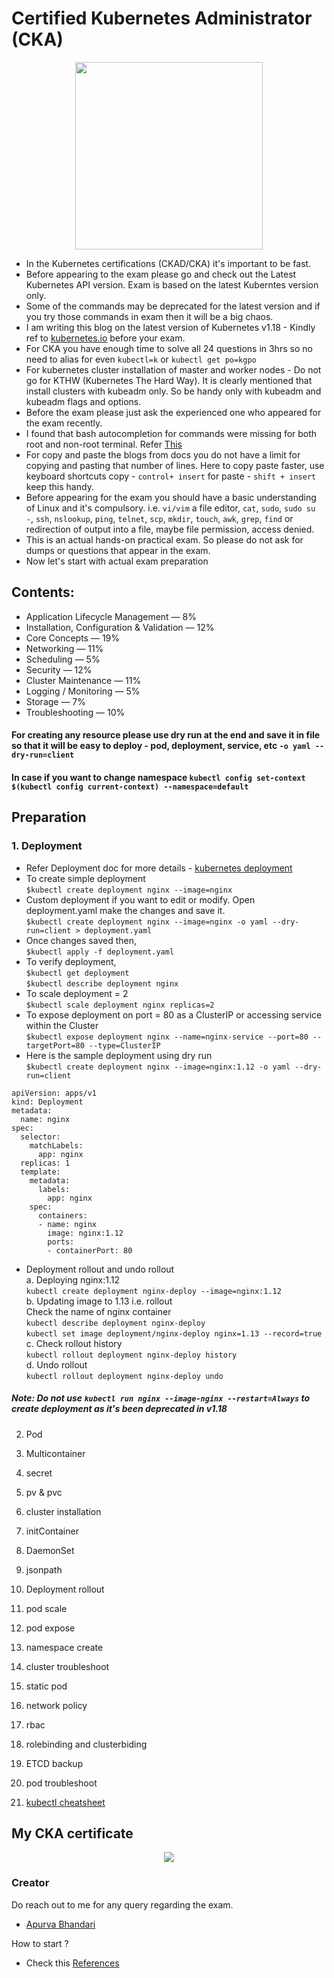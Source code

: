 # Certified Kubernetes Administrator (CKA)
<p align="center">
  <img width="300" height="300" src="https://raw.githubusercontent.com/apurvabhandari/kubernetes/master/exam_prep/kubernetes-cka-logo.png">
</p>

- In the Kubernetes certifications (CKAD/CKA) it's important to be fast.<br>
- Before appearing to the exam please go and check out the Latest Kubernetes API version. Exam is based on the latest Kuberntes version only.<br>
- Some of the commands may be deprecated for the latest version and if you try those commands in exam then it will be a big chaos.<br>
- I am writing this blog on the latest version of Kubernetes v1.18 - Kindly ref to [kubernetes.io](https://kubernetes.io) before your exam.<br>
- For CKA you have enough time to solve all 24 questions in 3hrs so no need to alias for even `kubectl=k` or `kubectl get po=kgpo`
- For kubernetes cluster installation of master and worker nodes - Do not go for KTHW (Kubernetes The Hard Way). It is clearly mentioned that install clusters with kubeadm only. So be handy only with kubeadm and kubeadm flags and options.
- Before the exam please just ask the experienced one who appeared for the exam recently.
- I found that bash autocompletion for commands were missing for both root and non-root terminal. Refer [This](https://kubernetes.io/docs/reference/kubectl/cheatsheet/#bash)<br>
- For copy and paste the blogs from docs you do not have a limit for copying and pasting that number of lines. Here to copy paste faster, use keyboard shortcuts copy - `control+ insert` for paste - `shift + insert` keep this handy.
- Before appearing for the exam you should have a basic understanding of Linux and it's compulsory. i.e. `vi/vim` a file editor, `cat`, `sudo`, `sudo su -`, `ssh`, `nslookup`, `ping`, `telnet`, `scp`, `mkdir`, `touch`, `awk`, `grep`, `find` or redirection of output into a file, maybe file permission, access denied.
- This is an actual hands-on practical exam. So please do not ask for dumps or questions that appear in the exam.
- Now let's start with actual exam preparation
## Contents:
- Application Lifecycle Management — 8%
- Installation, Configuration & Validation — 12%
- Core Concepts — 19%
- Networking — 11%
- Scheduling — 5%
- Security — 12%
- Cluster Maintenance — 11%
- Logging / Monitoring — 5%
- Storage — 7%
- Troubleshooting — 10%

#### For creating any resource please use dry run at the end and save it in file so that it will be easy to deploy - pod, deployment, service, etc `-o yaml --dry-run=client` <br>
#### In case if you want to change namespace `kubectl config set-context $(kubectl config current-context) --namespace=default`
## Preparation
### 1. Deployment <br>
-   Refer Deployment doc for more details - [kubernetes deployment](https://kubernetes.io/docs/tasks/run-application/run-stateless-application-deployment/)<br>
-   To create simple deployment <br>
   `$kubectl create deployment nginx --image=nginx` <br>
-   Custom deployment if you want to edit or modify. Open deployment.yaml make the changes and save it.<br>
   `$kubectl create deployment nginx --image=nginx -o yaml --dry-run=client > deployment.yaml` <br>
-   Once changes saved then,<br>
   `$kubectl apply -f deployment.yaml`<br>
-   To verify deployment,<br>
   `$kubectl get deployment`<br>
   `$kubectl describe deployment nginx`<br>
-   To scale deployment = 2<br>
   `$kubectl scale deployment nginx replicas=2`<br>
-   To expose deployment on port = 80 as a ClusterIP or accessing service within the Cluster<br>
   `$kubectl expose deployment nginx --name=nginx-service --port=80 --targetPort=80 --type=ClusterIP`<br>
-   Here is the sample deployment using dry run<br>
      `$kubectl create deployment nginx --image=nginx:1.12 -o yaml --dry-run=client`
```
apiVersion: apps/v1
kind: Deployment
metadata:
  name: nginx
spec:
  selector:
    matchLabels:
      app: nginx
  replicas: 1
  template:
    metadata:
      labels:
        app: nginx
    spec:
      containers:
      - name: nginx
        image: nginx:1.12
        ports:
        - containerPort: 80
```
-   Deployment rollout and undo rollout<br>
   a. Deploying nginx:1.12 <br>
      `kubectl create deployment nginx-deploy --image=nginx:1.12`<br>
   b. Updating image to 1.13 i.e. rollout<br>
       Check the name of nginx container<br>
      `kubectl describe deployment nginx-deploy`<br>
      `kubectl set image deployment/nginx-deploy nginx=1.13 --record=true`<br>
   c. Check rollout history<br>
      `kubectl rollout deployment nginx-deploy history`<br>
   d. Undo rollout<br>
      `kubectl rollout deployment nginx-deploy undo`<br>
      
   ##### Note: Do not use `kubectl run nginx --image-nginx --restart=Always` to create deployment as it's been deprecated in v1.18<br>
   
2. Pod
3. Multicontainer
4. secret
5. pv & pvc
6. cluster installation
7. initContainer
8. DaemonSet
9. jsonpath
10. Deployment rollout
11. pod scale
12. pod expose
13. namespace create
14. cluster troubleshoot
15. static pod
16. network policy
17. rbac
18. rolebinding and clusterbiding
19. ETCD backup

21. pod troubleshoot
16. [kubectl cheatsheet](https://kubernetes.io/docs/reference/kubectl/cheatsheet/)<br>

## My CKA certificate

<p align="center">
  <img src="https://raw.githubusercontent.com/apurvabhandari/kubernetes/master/exam_prep/CKA_Apurva.png">
</p>

### Creator
Do reach out to me for any query regarding the exam.
- [Apurva Bhandari](https://www.linkedin.com/in/apurvabhandari-linux/)<br>

How to start ? <br>
- Check this [References](https://github.com/apurvabhandari/Kubernetes/blob/master/exam_prep/README.md#references)<br>
